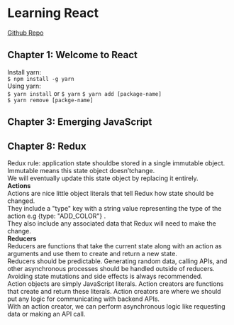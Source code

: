 # Learning React
[Github Repo](https://github.com/moonhighway/learning-react)

## Chapter 1: Welcome to React
Install yarn:  
`$ npm install -g yarn`   
Using yarn:  
`$ yarn install`  or `$ yarn`
`$ yarn add [package-name]`  
`$ yarn remove [packge-name]`  

## Chapter 3: Emerging JavaScript  

## Chapter 8: Redux
Redux rule: application state shouldbe stored in a single immutable object. Immutable means this state object doesn’tchange.   
We will eventually update this state object by replacing it entirely.  
__Actions__   
Actions are nice little object literals that tell Redux how state should be changed.   
They include a "type" key with a string value representing the type of the action e.g {type: "ADD_COLOR"} .     
They also include any associated data that Redux will need to make the change.  
__Reducers__   
Reducers are functions that take the current state along with an action as arguments and use them to create and return a new state.  
Reducers should be predictable. Generating random data, calling APIs, and other asynchronous processes should be handled outside of reducers.   
Avoiding state mutations and side effects is always recommended.  
Action objects are simply JavaScript literals. Action creators are functions that create and return these literals.
Action creators are where we should put any logic for communicating with backend APIs.  
With an action creator, we can perform asynchronous logic like requesting data or making an API call.   
